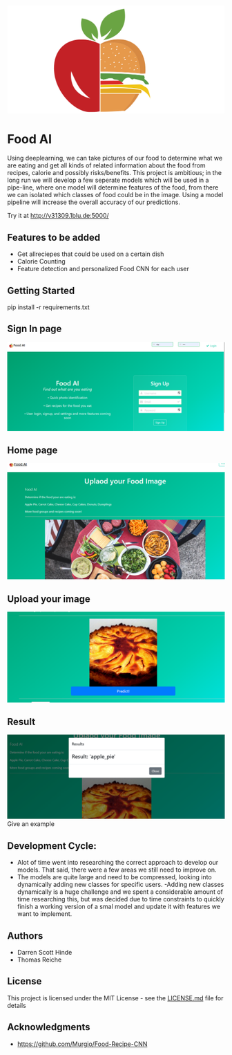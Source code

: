 
![Alt text](images/logo.PNG?raw=true "Logo")

# Food AI

Using deeplearning, we can take pictures of our food to determine what we are eating and get all kinds of related information about the food from recipes, calorie and possibly risks/benefits.
This project is ambitious; in the long run we will develop a few seperate models which will be used in a pipe-line, where one model will determine features of the food, from there we can isolated which classes of food could be in the image. Using a model pipeline will increase the overall accuracy of our predictions.

Try it at http://v31309.1blu.de:5000/

## Features to be added
- Get allreciepes that could be used on a certain dish
- Calorie Counting
- Feature detection and personalized Food CNN for each user



## Getting Started
pip install -r requirements.txt

## Sign In page
![Alt text](images/signin.PNG?raw=true "Sign In")
## Home page
![Alt text](images/predict.PNG?raw=true "Home")
## Upload your image
![Alt text](images/predict2.PNG?raw=true "Upload image")
## Result
![Alt text](images/result.PNG?raw=true "Result")
Give an example

## Development Cycle: 
- Alot of time went into researching the correct approach to develop our models. That said, there were a few areas we still need to improve on. 
- The models are quite large and need to be compressed, looking into dynamically adding new classes for specific users. 
-Adding new classes dynamically is a huge challenge and we spent a considerable amount of time researching this, but was decided due to time constraints
 to quickly finish a working version of a smal model and update it with features we want to implement. 

 

## Authors

- Darren Scott Hinde
- Thomas Reiche

## License

This project is licensed under the MIT License - see the [LICENSE.md](LICENSE.md) file for details

## Acknowledgments

* https://github.com/Murgio/Food-Recipe-CNN

